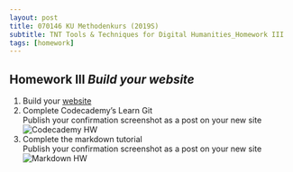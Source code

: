 ```yaml
---
layout: post
title: 070146 KU Methodenkurs (2019S)
subtitle: TNT Tools & Techniques for Digital Humanities_Homework III
tags: [homework]
---
```


## Homework III _Build your website_ ##
1. Build your [website](https://phaenna.github.io)   
2. Complete Codecademy’s Learn Git   
	Publish your confirmation screenshot as a post on your new site   
	![Codecademy HW](phaenna.github.io/img/HW_Codecademy.png)   
3. Complete the markdown tutorial   
	Publish your confirmation screenshot as a post on your new site   
	![Markdown HW](phaenna.github.io/img/HW_Markdown.png)
      
